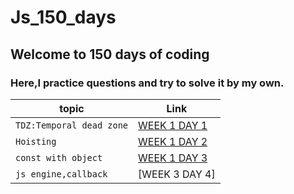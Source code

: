 # Js_150_days

## Welcome to 150 days of coding

### Here,I practice questions and try to solve it by my own.
| topic | Link |
| ------------- | ------------- |
| `TDZ:Temporal dead zone`  | [WEEK 1 DAY 1](https://github.com/Anasooya2601/Js_150_days/blob/main/WEEK%201/Day%201/day%201.md) |
| `Hoisting`  | [WEEK 1 DAY 2](https://github.com/Anasooya2601/Js_150_days/blob/main/WEEK%201/Day%202/day%202.md)  |
| `const with object`  | [WEEK 1 DAY 3](https://github.com/Anasooya2601/Js_150_days/blob/main/WEEK%201/Day%203/day3.md)  |
| `js engine,callback`  | [WEEK 3 DAY 4]  |



